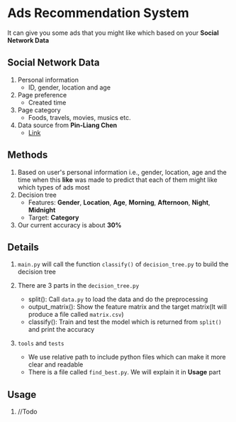 # Ads Recommendation System

It can give you some ads that you might like which based on your **Social Network Data**

## Social Network Data

1. Personal information
    * ID, gender, location and age
2. Page preference
    * Created time
3. Page category
    * Foods, travels, movies, musics etc.
4. Data source from **Pin-Liang Chen**
    * [Link](https://goo.gl/pqge2Q)

## Methods

1. Based on user's personal information i.e., gender, location, age and the time when this **like** was made to predict that each of them might like which types of ads most
2. Decision tree
    * Features: **Gender**, **Location**, **Age**, **Morning**, **Afternoon**, **Night**, **Midnight**
    * Target: **Category**
3. Our current accuracy is about **30%**

## Details

1. ``main.py`` will call the function ``classify()`` of ``decision_tree.py`` to build the decision tree

2. There are 3 parts in the ``decision_tree.py``
    * split(): Call ``data.py`` to load the data and do the preprocessing
    * output_matrix(): Show the feature matrix and the target matrix(It will produce a file called ``matrix.csv``)
    * classify(): Train and test the model which is returned from ``split()`` and print the accuracy
    
3. ``tools`` and ``tests``
    * We use relative path to include python files which can make it more clear and readable
    * There is a file called ``find_best.py``. We will explain it in **Usage** part

## Usage

1. //Todo 







